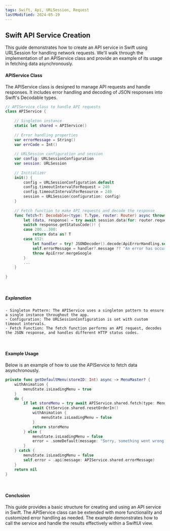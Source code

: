 ```yaml
---
tags: Swift, Api, URLSession, Request
lastModified: 2024-05-19
---
```


## Swift API Service Creation

This guide demonstrates how to create an API service in Swift using URLSession for handling network requests. We'll walk through the implementation of an APIService class and provide an example of its usage in fetching data asynchronously.

#### APIService Class

The APIService class is designed to manage API requests and handle responses. It includes error handling and decoding of JSON responses into Swift's Decodable types.

```swift 
// APIService class to handle API requests
class APIService {
    
    // Singleton instance
    static let shared = APIService()
    
    // Error handling properties
    var errorMessage = String()
    var errCode = Int()
    
    // URLSession configuration and session
    var config: URLSessionConfiguration
    var session: URLSession
    
    // Initializer
    init() {
        config = URLSessionConfiguration.default
        config.timeoutIntervalForRequest = 240
        config.timeoutIntervalForResource = 240
        session = URLSession(configuration: config)
    }
    
    // Fetch function to make API requests and decode the response
    func fetch<T: Decodable>(type: T.Type, router: Router) async throws -> T? {
        let (data, response) = try await session.data(for: router.request())
        switch response.getStatusCode()! {
        case 200...300:
            return data as? T 
        case 652:
            let handler = try? JSONDecoder().decode(ApiErrorHandling.self, from: data)
            self.errorMessage = handler?.message ?? "An error has occurred."
            throw ApiError.mergeGoogle
        }
        ...
    }
    
}
```

<br>

##### Explanation
    - Singleton Pattern: The APIService uses a singleton pattern to ensure a single instance throughout the app.
    - Configuration: The URLSessionConfiguration is set with custom timeout intervals.
    - Fetch Function: The fetch function performs an API request, decodes the JSON response, and handles different HTTP status codes.
    
<br>

#### Example Usage

Below is an example of how to use the APIService to fetch data asynchronously.

```swift
private func getDefaultMenu(storeID: Int) async -> MenuMaster? {
    withAnimation {
        menuState.isLoadingMenu = true
    }
    do {
        if let storeMenu = try await APIService.shared.fetch(type: MenuMaster.self, router: .getMenu(siteID: storeID)) {
            await CttService.shared.resetOrderIn()
            withAnimation {
                menuState.isLoadingMenu = false
            }
            return storeMenu
        } else {
            menuState.isLoadingMenu = false
            error = .someDefault(message: "Sorry, something went wrong, please try again.")
        }
    } catch {
        menuState.isLoadingMenu = false
        self.error = .api(message: APIService.shared.errorMessage)
    }
    return nil
}
```

<br>

#### Conclusion

This guide provides a basic structure for creating and using an API service in Swift. The APIService class can be extended with more functionality and customized error handling as needed. The example demonstrates how to call the service and handle the results effectively within a SwiftUI view.
